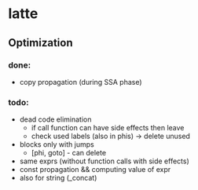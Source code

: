 # latte

## Optimization

### done:
* copy propagation (during SSA phase)

### todo:
* dead code elimination
    * if call function can have side effects then leave
    * check used labels (also in phis) -> delete unused
* blocks only with jumps
    * [phi, goto] - can delete
* same exprs (without function calls with side effects)
* const propagation && computing value of expr
* also for string (_concat)
